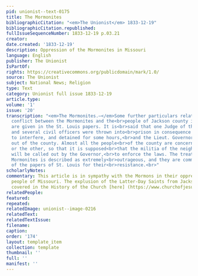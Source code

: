 ```yaml
---
pid: unionist--text-0175
title: The Mormonites
bibliographicCitation: "<em>The Unionist</em> 1833-12-19"
bibliographicCitation.republished: 
fullIssueSequenceNumber: 1833-12-19 p.03.21
creator: 
date.created: '1833-12-19'
description: Oppression of the Mormonites in Missouri
language: English
publisher: The Unionist
IsPartOf: 
rights: https://creativecommons.org/publicdomain/mark/1.0/
source: The Unionist
subject: National News; Religion
type: Text
category: Unionist full issue 1833-12-19
article.type: 
volume: '1'
issue: '20'
transcription: "<em>The Mormonites.—</em>Some further particulars relating to the
  conflict between the Mormonites and the<br>people of Jackson county in Missouri
  are given in the St. Louis papers. It is<br>said that one Judge of the circuit,
  and several civil officers were thrown into<br>prison in consequence of an attempt
  to interfere, and detained for some hours,<br>and the Lieut. Governor had been driven
  out of the county. Almost all the people<br>of the county are concerned on one side
  or the other, so that it is supposed<br>that the militia of the neighboring counties
  will be called out by the Governor,<br>to enforce the laws. The treatment of the
  Mormonites is described as extremely<br>outrageous, and they are commended in some
  of the papers of St. Louis for their<br>resistance.<br>"
scholarlyNotes: 
commentary: This article is in sympathy with the Mormons in their oppression by the
  people of Missouri. The explusion of the Latter-Day Saints from Jackson County is
  covered in the History of the Church [here] (https://www.churchofjesuschrist.org/manual/church-history-in-the-fulness-of-times/chapter-eleven?lang=eng)
relatedPeople: 
featured: 
repeated: 
relatedImage: unionist--image-0216
relatedText: 
relatedTextIssue: 
filename: 
caption: 
order: '174'
layout: template_item
collection: template
thumbnail: ''
full: ''
manifest: ''
---
```

